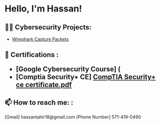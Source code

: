 <h1> Hello, I'm Hassan! 

<h2>👨‍💻 Cybersecurity Projects:</h2>

- [Wireshark Capture Packets](https://github.com/hass09an/CapturePacketLab.git)
 
 
<h2> 🔭 Certifications :</h2?>

- [Google Cybersecurity Course] (
- [Comptia Security+ CE]
 [CompTIA Security+ ce certificate.pdf](https://github.com/user-attachments/files/18355762/CompTIA.Security%2B.ce.certificate.pdf)

<h2> 📫 How to reach me:  :</h2>
[Gmail]
hassantahir18@gmail.com
[Phone Number]
571-419-0490


<!--
**joshmadakor1/joshmadakor1** is a ✨ _special_ ✨ repository because its `README.md` (this file) appears on your GitHub profile.

Here are some ideas to get you started:

- 🔭 I’m currently working on ...
- 🌱 I’m currently learning ...
- 👯 I’m looking to collaborate on ...
- 🤔 I’m looking for help with ...
- 💬 Ask me about ...
- 📫 How to reach me: ...
- 😄 Pronouns: ...
- ⚡ Fun fact: ...
-->
